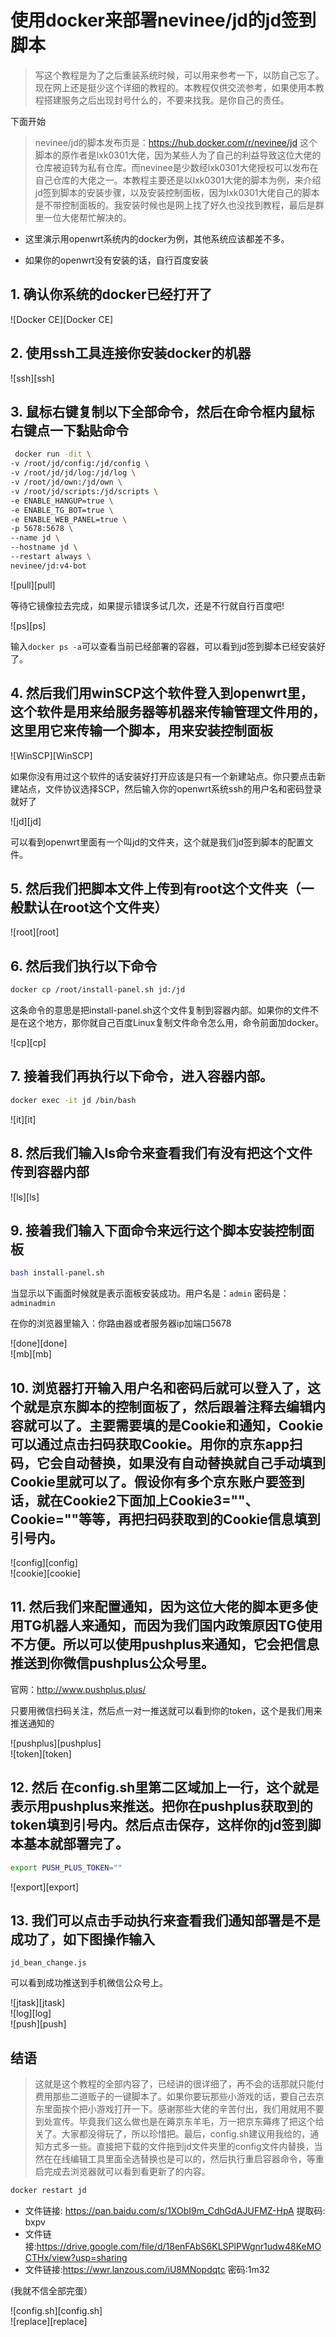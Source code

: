 # 使用docker来部署nevinee/jd的jd签到脚本

> 写这个教程是为了之后重装系统时候，可以用来参考一下，以防自己忘了。现在网上还是挺少这个详细的教程的。本教程仅供交流参考，如果使用本教程搭建服务之后出现封号什么的，不要来找我。是你自己的责任。

下面开始

> nevinee/jd的脚本发布页是：https://hub.docker.com/r/nevinee/jd 这个脚本的原作者是lxk0301大佬，因为某些人为了自己的利益导致这位大佬的仓库被迫转为私有仓库。而nevinee是少数经lxk0301大佬授权可以发布在自己仓库的大佬之一。本教程主要还是以lxk0301大佬的脚本为例，来介绍jd签到脚本的安装步骤，以及安装控制面板，因为lxk0301大佬自己的脚本是不带控制面板的。我安装时候也是网上找了好久也没找到教程，最后是群里一位大佬帮忙解决的。

- 这里演示用openwrt系统内的docker为例，其他系统应该都差不多。

- 如果你的openwrt没有安装的话，自行百度安装

## 1. 确认你系统的docker已经打开了

![Docker CE][Docker CE]

## 2. 使用ssh工具连接你安装docker的机器

![ssh][ssh]

## 3. 鼠标右键复制以下全部命令，然后在命令框内鼠标右键点一下黏贴命令

``` sh
 docker run -dit \
-v /root/jd/config:/jd/config \
-v /root/jd/jd/log:/jd/log \
-v /root/jd/own:/jd/own \
-v /root/jd/scripts:/jd/scripts \
-e ENABLE_HANGUP=true \
-e ENABLE_TG_BOT=true \
-e ENABLE_WEB_PANEL=true \
-p 5678:5678 \
--name jd \
--hostname jd \
--restart always \
nevinee/jd:v4-bot
```

![pull][pull]

等待它镜像拉去完成，如果提示错误多试几次，还是不行就自行百度吧!

![ps][ps]

输入`docker ps -a`可以查看当前已经部署的容器，可以看到jd签到脚本已经安装好了。

## 4. 然后我们用winSCP这个软件登入到openwrt里，这个软件是用来给服务器等机器来传输管理文件用的，这里用它来传输一个脚本，用来安装控制面板

![WinSCP][WinSCP]

如果你没有用过这个软件的话安装好打开应该是只有一个新建站点。你只要点击新建站点，文件协议选择SCP，然后输入你的openwrt系统ssh的用户名和密码登录就好了

![jd][jd]

可以看到openwrt里面有一个叫jd的文件夹，这个就是我们jd签到脚本的配置文件。

## 5. 然后我们把脚本文件上传到有root这个文件夹（一般默认在root这个文件夹）

![root][root]

## 6. 然后我们执行以下命令

``` sh
docker cp /root/install-panel.sh jd:/jd
```

这条命令的意思是把install-panel.sh这个文件复制到容器内部。如果你的文件不是在这个地方，那你就自己百度Linux复制文件命令怎么用，命令前面加docker。

![cp][cp]

## 7. 接着我们再执行以下命令，进入容器内部。

``` sh
docker exec -it jd /bin/bash
```

![it][it]

## 8. 然后我们输入ls命令来查看我们有没有把这个文件传到容器内部

![ls][ls]

## 9. 接着我们输入下面命令来远行这个脚本安装控制面板

``` sh
bash install-panel.sh
```

当显示以下画面时候就是表示面板安装成功。用户名是：`admin` 密码是：`adminadmin`

在你的浏览器里输入：你路由器或者服务器ip加端口5678

![done][done]  
![mb][mb]

## 10. 浏览器打开输入用户名和密码后就可以登入了，这个就是京东脚本的控制面板了，然后跟着注释去编辑内容就可以了。主要需要填的是Cookie和通知，Cookie可以通过点击扫码获取Cookie。用你的京东app扫码，它会自动替换，如果没有自动替换就自己手动填到Cookie里就可以了。假设你有多个京东账户要签到话，就在Cookie2下面加上Cookie3=""、Cookie=""等等，再把扫码获取到的Cookie信息填到引号内。

![config][config]  
![cookie][cookie]

## 11. 然后我们来配置通知，因为这位大佬的脚本更多使用TG机器人来通知，而因为我们国内政策原因TG使用不方便。所以可以使用pushplus来通知，它会把信息推送到你微信pushplus公众号里。

官网：http://www.pushplus.plus/

只要用微信扫码关注，然后点一对一推送就可以看到你的token，这个是我们用来推送通知的

![pushplus][pushplus]  
![token][token]

## 12. 然后 在config.sh里第二区域加上一行，这个就是表示用pushplus来推送。把你在pushplus获取到的token填到引号内。然后点击保存，这样你的jd签到脚本基本就部署完了。

``` sh
export PUSH_PLUS_TOKEN=""
```

![export][export]

## 13. 我们可以点击手动执行来查看我们通知部署是不是成功了，如下图操作输入

`jd_bean_change.js`

可以看到成功推送到手机微信公众号上。

![jtask][jtask]  
![log][log]  
![push][push]



## 结语

> 这就是这个教程的全部内容了，已经讲的很详细了，再不会的话那就只能付费用那些二道贩子的一键脚本了。如果你要玩那些小游戏的话，要自己去京东里面挨个把小游戏打开一下。感谢那些大佬的辛苦付出，我们用就用不要到处宣传。毕竟我们这么做也是在薅京东羊毛，万一把京东薅疼了把这个给关了。大家都没得玩了，所以珍惜把。最后，config.sh建议用我给的，通知方式多一些。直接把下载的文件拖到jd文件夹里的config文件内替换，当然在在线编辑工具里面全选替换也是可以的，然后执行重启容器命令，等重启完成去浏览器就可以看到看更新了的内容。

``` sh
docker restart jd
```

- 文件链接: https://pan.baidu.com/s/1XObI9m_CdhGdAJUFMZ-HpA 提取码: bxpv
- 文件链接:https://drive.google.com/file/d/18enFAbS6KLSPlPWgnr1udw48KeMOCTHx/view?usp=sharing
- 文件链接:https://wwr.lanzous.com/iU8MNopdqtc 密码:1m32

(我就不信全部完蛋）

![config.sh][config.sh]  
![replace][replace]


